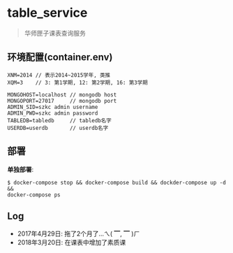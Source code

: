 # table_service

> 华师匣子课表查询服务

## 环境配置(container.env)

    XNM=2014 // 表示2014~2015学年, 类推
    XQM=3    // 3: 第1学期, 12: 第2学期, 16: 第3学期

    MONGOHOST=localhost // mongodb host
    MONGOPORT=27017     // mongodb port
	ADMIN_SID=szkc admin username
	ADMIN_PWD=szkc admin password 
	TABLEDB=tabledb     // tabledb名字
	USERDB=userdb       // userdb名字

## 部署

**单独部署**:

```shell
$ docker-compose stop && docker-compose build && dockder-compose up -d &&
docker-compose ps
```

## Log

+ 2017年4月29日: 拖了2个月了...ㄟ( ▔, ▔ )ㄏ
+ 2018年3月20日: 在课表中增加了素质课
